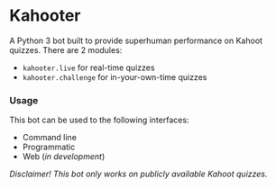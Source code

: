 # Kahooter

A Python 3 bot built to provide superhuman performance on Kahoot quizzes. There are 2 modules:

- `kahooter.live` for real-time quizzes
- `kahooter.challenge` for in-your-own-time quizzes

### Usage

This bot can be used to the following interfaces:

- Command line
- Programmatic
- Web (*in development*)

*Disclaimer! This bot only works on publicly available Kahoot quizzes.*
